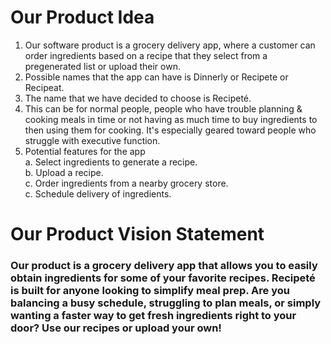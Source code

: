 # Our Product Idea
1. Our software product is a grocery delivery app, where a customer can order ingredients based on a recipe that they select from a pregenerated list or upload their own.
2. Possible names that the app can have is Dinnerly or Recipete or Recipeat.
3. The name that we have decided to choose is Recipeté.
4. This can be for normal people, people who have trouble planning & cooking meals in time or not having as much time to buy ingredients to then using them for cooking. It's especially geared toward people who struggle with executive function.
5. Potential features for the app<br/>
   a. Select ingredients to generate a recipe.<br/>
   b. Upload a recipe.<br/>
   c. Order ingredients from a nearby grocery store.<br/>
   c. Schedule delivery of ingredients.<br/>

# Our Product Vision Statement<br/>
   ### Our product is a grocery delivery app that allows you to easily obtain ingredients for some of your favorite recipes. Recipeté is built for anyone looking to simplify meal prep. Are you balancing a busy schedule, struggling to plan meals, or simply wanting a faster way to get fresh ingredients right to your door? Use our recipes or upload your own!
